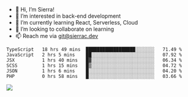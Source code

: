 - 👋 Hi, I’m Sierra!
- 👀 I’m interested in back-end development
- 🌱 I’m currently learning React, Serverless, Cloud
- 💞️ I’m looking to collaborate on learning
- 📫 Reach me via git@sierrac.dev

<!--START_SECTION:waka-->

```text
TypeScript   18 hrs 49 mins  ██████████████████░░░░░░░   71.49 %
JavaScript   2 hrs 5 mins    ██░░░░░░░░░░░░░░░░░░░░░░░   07.92 %
JSX          1 hrs 40 mins   █▓░░░░░░░░░░░░░░░░░░░░░░░   06.34 %
SCSS         1 hrs 15 mins   █▒░░░░░░░░░░░░░░░░░░░░░░░   04.72 %
JSON         1 hrs 6 mins    █░░░░░░░░░░░░░░░░░░░░░░░░   04.20 %
PHP          0 hrs 58 mins   █░░░░░░░░░░░░░░░░░░░░░░░░   03.66 %
```

<!--END_SECTION:waka-->


![](https://hit.yhype.me/github/profile?user_id=7351311)
